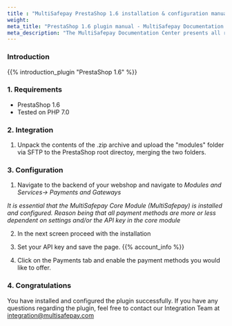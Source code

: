 ```yaml
---
title : "MultiSafepay PrestaShop 1.6 installation & configuration manual"
weight:
meta_title: "PrestaShop 1.6 plugin manual - MultiSafepay Documentation Center"
meta_description: "The MultiSafepay Documentation Center presents all relevant information about our Plugins and API. You can also find support pages for Payment Methods, Tools and General Questions as well as the contact details of our Support and Integration Teams."
---
```


### Introduction

{{% introduction_plugin "PrestaShop 1.6" %}}

### 1. Requirements
- PrestaShop 1.6
- Tested on PHP 7.0

### 2. Integration
1. Unpack the contents of the .zip archive and upload the "modules" folder via SFTP to the PrestaShop root directoy, merging the two folders.

### 3. Configuration
1. Navigate to the backend of your webshop and navigate to _Modules and Services-> Payments and Gateways_

_It is essential that the MultiSafepay Core Module (MultiSafepay) is installed and configured. Reason being that all payment methods are more or less dependent on settings and/or the API key in the core module_

2. In the next screen proceed with the installation

3. Set your API key and save the page. {{% account_info %}}


4. Click on the Payments tab and enable the payment methods you would like to offer.

### 4. Congratulations
You have installed and configured the plugin successfully. If you have any questions regarding the plugin, feel free to contact our Integration Team at <integration@multisafepay.com>
